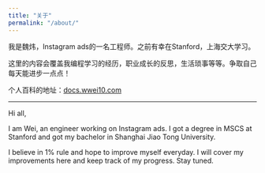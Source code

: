```yaml
---
title: "关于"
permalink: "/about/"
---
```


我是魏炜，Instagram ads的一名工程师。之前有幸在Stanford，上海交大学习。

这里的内容会覆盖我编程学习的经历，职业成长的反思，生活琐事等等。争取自己每天能进步一点点！

个人百科的地址：[docs.wwei10.com](https://docs.wwei10.com)


---

Hi all,

I am Wei, an engineer working on Instagram ads. I got a degree in MSCS at Stanford and got my bachelor in Shanghai Jiao Tong University.

I believe in 1% rule and hope to improve myself everyday. I will cover my improvements here and keep track of my progress. Stay tuned.

